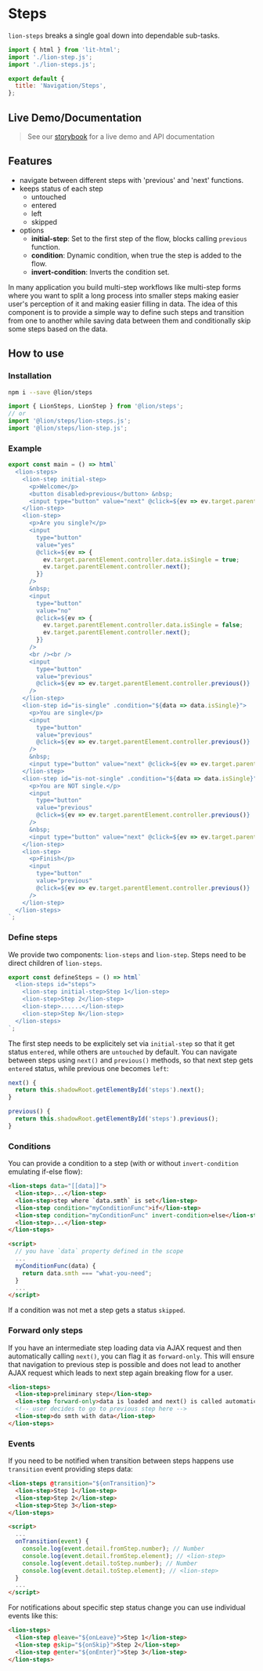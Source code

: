 # Steps

`lion-steps` breaks a single goal down into dependable sub-tasks.

```js script
import { html } from 'lit-html';
import './lion-step.js';
import './lion-steps.js';

export default {
  title: 'Navigation/Steps',
};
```

## Live Demo/Documentation

> See our [storybook](http://lion-web-components.netlify.com/?path=/docs/steps-steps) for a live demo and API documentation

## Features

- navigate between different steps with 'previous' and 'next' functions.
- keeps status of each step
  - untouched
  - entered
  - left
  - skipped
- options
  - **initial-step**: Set to the first step of the flow, blocks calling `previous` function.
  - **condition**: Dynamic condition, when true the step is added to the flow.
  - **invert-condition**: Inverts the condition set.

In many application you build multi-step workflows like multi-step forms where you want to split a long process into smaller steps making easier user's perception of it and making easier filling in data. The idea of this component is to provide a simple way to define such steps and transition from one to another while saving data between them and conditionally skip some steps based on the data.

## How to use

### Installation

```sh
npm i --save @lion/steps
```

```js
import { LionSteps, LionStep } from '@lion/steps';
// or
import '@lion/steps/lion-steps.js';
import '@lion/steps/lion-step.js';
```

### Example

```js story
export const main = () => html`
  <lion-steps>
    <lion-step initial-step>
      <p>Welcome</p>
      <button disabled>previous</button> &nbsp;
      <input type="button" value="next" @click=${ev => ev.target.parentElement.controller.next()} />
    </lion-step>
    <lion-step>
      <p>Are you single?</p>
      <input
        type="button"
        value="yes"
        @click=${ev => {
          ev.target.parentElement.controller.data.isSingle = true;
          ev.target.parentElement.controller.next();
        }}
      />
      &nbsp;
      <input
        type="button"
        value="no"
        @click=${ev => {
          ev.target.parentElement.controller.data.isSingle = false;
          ev.target.parentElement.controller.next();
        }}
      />
      <br /><br />
      <input
        type="button"
        value="previous"
        @click=${ev => ev.target.parentElement.controller.previous()}
      />
    </lion-step>
    <lion-step id="is-single" .condition="${data => data.isSingle}">
      <p>You are single</p>
      <input
        type="button"
        value="previous"
        @click=${ev => ev.target.parentElement.controller.previous()}
      />
      &nbsp;
      <input type="button" value="next" @click=${ev => ev.target.parentElement.controller.next()} />
    </lion-step>
    <lion-step id="is-not-single" .condition="${data => data.isSingle}" invert-condition>
      <p>You are NOT single.</p>
      <input
        type="button"
        value="previous"
        @click=${ev => ev.target.parentElement.controller.previous()}
      />
      &nbsp;
      <input type="button" value="next" @click=${ev => ev.target.parentElement.controller.next()} />
    </lion-step>
    <lion-step>
      <p>Finish</p>
      <input
        type="button"
        value="previous"
        @click=${ev => ev.target.parentElement.controller.previous()}
      />
    </lion-step>
  </lion-steps>
`;
```

### Define steps

We provide two components: `lion-steps` and `lion-step`. Steps need to be direct children of `lion-steps`.

```js preview-story
export const defineSteps = () => html`
  <lion-steps id="steps">
    <lion-step initial-step>Step 1</lion-step>
    <lion-step>Step 2</lion-step>
    <lion-step>......</lion-step>
    <lion-step>Step N</lion-step>
  </lion-steps>
`;
```

The first step needs to be explicitely set via `initial-step` so that it get status `entered`, while others are `untouched` by default. You can navigate between steps using `next()` and `previous()` methods, so that next step gets `entered` status, while previous one becomes `left`:

```js
next() {
  return this.shadowRoot.getElementById('steps').next();
}

previous() {
  return this.shadowRoot.getElementById('steps').previous();
}
```

### Conditions

You can provide a condition to a step (with or without `invert-condition` emulating if-else flow):

```html
<lion-steps data="[[data]]">
  <lion-step>...</lion-step>
  <lion-step>step where `data.smth` is set</lion-step>
  <lion-step condition="myConditionFunc">if</lion-step>
  <lion-step condition="myConditionFunc" invert-condition>else</lion-step>
  <lion-step>...</lion-step>
</lion-steps>

<script>
  // you have `data` property defined in the scope
  ...
  myConditionFunc(data) {
    return data.smth === "what-you-need";
  }
  ...
</script>
```

If a condition was not met a step gets a status `skipped`.

### Forward only steps

If you have an intermediate step loading data via AJAX request and then automatically calling `next()`, you can flag it as `forward-only`. This will ensure that navigation to previous step is possible and does not lead to another AJAX request which leads to next step again breaking flow for a user.

```html
<lion-steps>
  <lion-step>preliminary step</lion-step>
  <lion-step forward-only>data is loaded and next() is called automatically afterwards</lion-step>
  <!-- user decides to go to previous step here -->
  <lion-step>do smth with data</lion-step>
</lion-steps>
```

### Events

If you need to be notified when transition between steps happens use `transition` event providing steps data:

```html
<lion-steps @transition="${onTransition}">
  <lion-step>Step 1</lion-step>
  <lion-step>Step 2</lion-step>
  <lion-step>Step 3</lion-step>
</lion-steps>

<script>
  ...
  onTransition(event) {
    console.log(event.detail.fromStep.number); // Number
    console.log(event.detail.fromStep.element); // <lion-step>
    console.log(event.detail.toStep.number); // Number
    console.log(event.detail.toStep.element); // <lion-step>
  }
  ...
</script>
```

For notifications about specific step status change you can use individual events like this:

```html
<lion-steps>
  <lion-step @leave="${onLeave}">Step 1</lion-step>
  <lion-step @skip="${onSkip}">Step 2</lion-step>
  <lion-step @enter="${onEnter}">Step 3</lion-step>
</lion-steps>
```
